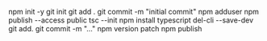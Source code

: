 npm init -y
git init
git add .
git commit -m "initial commit"
npm adduser
npm publish --access public
tsc --init
npm install typescript del-cli --save-dev
git add.
git commit -m "..."
npm version patch
npm publish
